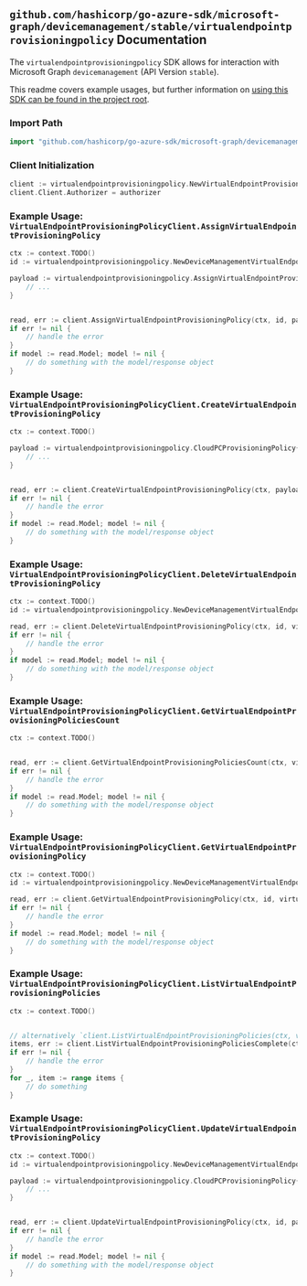 
## `github.com/hashicorp/go-azure-sdk/microsoft-graph/devicemanagement/stable/virtualendpointprovisioningpolicy` Documentation

The `virtualendpointprovisioningpolicy` SDK allows for interaction with Microsoft Graph `devicemanagement` (API Version `stable`).

This readme covers example usages, but further information on [using this SDK can be found in the project root](https://github.com/hashicorp/go-azure-sdk/tree/main/docs).

### Import Path

```go
import "github.com/hashicorp/go-azure-sdk/microsoft-graph/devicemanagement/stable/virtualendpointprovisioningpolicy"
```


### Client Initialization

```go
client := virtualendpointprovisioningpolicy.NewVirtualEndpointProvisioningPolicyClientWithBaseURI("https://graph.microsoft.com")
client.Client.Authorizer = authorizer
```


### Example Usage: `VirtualEndpointProvisioningPolicyClient.AssignVirtualEndpointProvisioningPolicy`

```go
ctx := context.TODO()
id := virtualendpointprovisioningpolicy.NewDeviceManagementVirtualEndpointProvisioningPolicyID("cloudPCProvisioningPolicyId")

payload := virtualendpointprovisioningpolicy.AssignVirtualEndpointProvisioningPolicyRequest{
	// ...
}


read, err := client.AssignVirtualEndpointProvisioningPolicy(ctx, id, payload, virtualendpointprovisioningpolicy.DefaultAssignVirtualEndpointProvisioningPolicyOperationOptions())
if err != nil {
	// handle the error
}
if model := read.Model; model != nil {
	// do something with the model/response object
}
```


### Example Usage: `VirtualEndpointProvisioningPolicyClient.CreateVirtualEndpointProvisioningPolicy`

```go
ctx := context.TODO()

payload := virtualendpointprovisioningpolicy.CloudPCProvisioningPolicy{
	// ...
}


read, err := client.CreateVirtualEndpointProvisioningPolicy(ctx, payload, virtualendpointprovisioningpolicy.DefaultCreateVirtualEndpointProvisioningPolicyOperationOptions())
if err != nil {
	// handle the error
}
if model := read.Model; model != nil {
	// do something with the model/response object
}
```


### Example Usage: `VirtualEndpointProvisioningPolicyClient.DeleteVirtualEndpointProvisioningPolicy`

```go
ctx := context.TODO()
id := virtualendpointprovisioningpolicy.NewDeviceManagementVirtualEndpointProvisioningPolicyID("cloudPCProvisioningPolicyId")

read, err := client.DeleteVirtualEndpointProvisioningPolicy(ctx, id, virtualendpointprovisioningpolicy.DefaultDeleteVirtualEndpointProvisioningPolicyOperationOptions())
if err != nil {
	// handle the error
}
if model := read.Model; model != nil {
	// do something with the model/response object
}
```


### Example Usage: `VirtualEndpointProvisioningPolicyClient.GetVirtualEndpointProvisioningPoliciesCount`

```go
ctx := context.TODO()


read, err := client.GetVirtualEndpointProvisioningPoliciesCount(ctx, virtualendpointprovisioningpolicy.DefaultGetVirtualEndpointProvisioningPoliciesCountOperationOptions())
if err != nil {
	// handle the error
}
if model := read.Model; model != nil {
	// do something with the model/response object
}
```


### Example Usage: `VirtualEndpointProvisioningPolicyClient.GetVirtualEndpointProvisioningPolicy`

```go
ctx := context.TODO()
id := virtualendpointprovisioningpolicy.NewDeviceManagementVirtualEndpointProvisioningPolicyID("cloudPCProvisioningPolicyId")

read, err := client.GetVirtualEndpointProvisioningPolicy(ctx, id, virtualendpointprovisioningpolicy.DefaultGetVirtualEndpointProvisioningPolicyOperationOptions())
if err != nil {
	// handle the error
}
if model := read.Model; model != nil {
	// do something with the model/response object
}
```


### Example Usage: `VirtualEndpointProvisioningPolicyClient.ListVirtualEndpointProvisioningPolicies`

```go
ctx := context.TODO()


// alternatively `client.ListVirtualEndpointProvisioningPolicies(ctx, virtualendpointprovisioningpolicy.DefaultListVirtualEndpointProvisioningPoliciesOperationOptions())` can be used to do batched pagination
items, err := client.ListVirtualEndpointProvisioningPoliciesComplete(ctx, virtualendpointprovisioningpolicy.DefaultListVirtualEndpointProvisioningPoliciesOperationOptions())
if err != nil {
	// handle the error
}
for _, item := range items {
	// do something
}
```


### Example Usage: `VirtualEndpointProvisioningPolicyClient.UpdateVirtualEndpointProvisioningPolicy`

```go
ctx := context.TODO()
id := virtualendpointprovisioningpolicy.NewDeviceManagementVirtualEndpointProvisioningPolicyID("cloudPCProvisioningPolicyId")

payload := virtualendpointprovisioningpolicy.CloudPCProvisioningPolicy{
	// ...
}


read, err := client.UpdateVirtualEndpointProvisioningPolicy(ctx, id, payload, virtualendpointprovisioningpolicy.DefaultUpdateVirtualEndpointProvisioningPolicyOperationOptions())
if err != nil {
	// handle the error
}
if model := read.Model; model != nil {
	// do something with the model/response object
}
```
